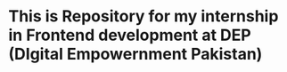 # This is Repository for my internship in Frontend development at DEP (DIgital Empowernment Pakistan)
